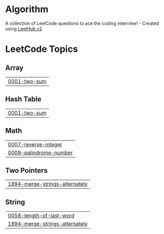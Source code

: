# Algorithm
A collection of LeetCode questions to ace the coding interview! - Created using [LeetHub v2](https://github.com/arunbhardwaj/LeetHub-2.0)

<!---LeetCode Topics Start-->
# LeetCode Topics
## Array
|  |
| ------- |
| [0001-two-sum](https://github.com/ehddud135/Algorithm/tree/master/0001-two-sum) |
## Hash Table
|  |
| ------- |
| [0001-two-sum](https://github.com/ehddud135/Algorithm/tree/master/0001-two-sum) |
## Math
|  |
| ------- |
| [0007-reverse-integer](https://github.com/ehddud135/Algorithm/tree/master/0007-reverse-integer) |
| [0009-palindrome-number](https://github.com/ehddud135/Algorithm/tree/master/0009-palindrome-number) |
## Two Pointers
|  |
| ------- |
| [1894-merge-strings-alternately](https://github.com/ehddud135/Algorithm/tree/master/1894-merge-strings-alternately) |
## String
|  |
| ------- |
| [0058-length-of-last-word](https://github.com/ehddud135/Algorithm/tree/master/0058-length-of-last-word) |
| [1894-merge-strings-alternately](https://github.com/ehddud135/Algorithm/tree/master/1894-merge-strings-alternately) |
<!---LeetCode Topics End-->